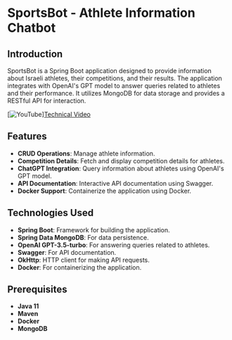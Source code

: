 # SportsBot - Athlete Information Chatbot

## Introduction
SportsBot is a Spring Boot application designed to provide information about Israeli athletes, their competitions, and their results. The application integrates with OpenAI's GPT model to answer queries related to athletes and their performance. It utilizes MongoDB for data storage and provides a RESTful API for interaction.

[![YouTube](https://img.shields.io/badge/-YouTube-red?style=flat-square&logo=youtube)][Technical Video](https://youtu.be/M87T3x3u8xo)


## Features
- **CRUD Operations**: Manage athlete information.
- **Competition Details**: Fetch and display competition details for athletes.
- **ChatGPT Integration**: Query information about athletes using OpenAI's GPT model.
- **API Documentation**: Interactive API documentation using Swagger.
- **Docker Support**: Containerize the application using Docker.

## Technologies Used
- **Spring Boot**: Framework for building the application.
- **Spring Data MongoDB**: For data persistence.
- **OpenAI GPT-3.5-turbo**: For answering queries related to athletes.
- **Swagger**: For API documentation.
- **OkHttp**: HTTP client for making API requests.
- **Docker**: For containerizing the application.

## Prerequisites
- **Java 11**
- **Maven**
- **Docker**
- **MongoDB**


